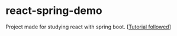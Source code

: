 # react-spring-demo
Project made for studying react with spring boot.
[[Tutorial followed](https://youtu.be/lUVureR5GqI?si=LTcTxJfI---7qvGg)]
